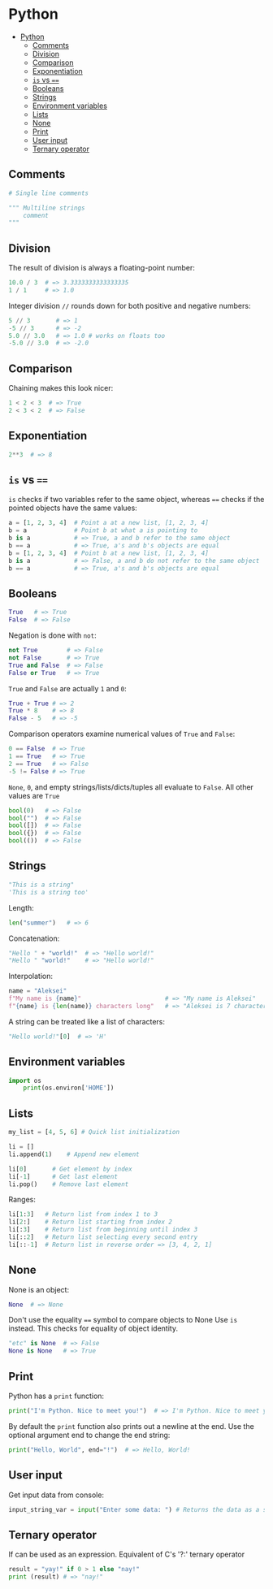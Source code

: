 # Python

- [Python](#python)
  - [Comments](#comments)
  - [Division](#division)
  - [Comparison](#comparison)
  - [Exponentiation](#exponentiation)
  - [`is` vs `==`](#is-vs-)
  - [Booleans](#booleans)
  - [Strings](#strings)
  - [Environment variables](#environment-variables)
  - [Lists](#lists)
  - [None](#none)
  - [Print](#print)
  - [User input](#user-input)
  - [Ternary operator](#ternary-operator)

## Comments

```py
# Single line comments

""" Multiline strings
    comment
"""
```

## Division

The result of division is always a floating-point number:

```py
10.0 / 3  # => 3.3333333333333335
1 / 1     # => 1.0
```

Integer division `//` rounds down for both positive and negative numbers:

```py
5 // 3       # => 1
-5 // 3      # => -2
5.0 // 3.0   # => 1.0 # works on floats too
-5.0 // 3.0  # => -2.0
```

## Comparison

Chaining makes this look nicer:

```py
1 < 2 < 3  # => True
2 < 3 < 2  # => False
```

## Exponentiation

```py
2**3  # => 8
```

## `is` vs `==`

`is` checks if two variables refer to the same object, whereas `==` checks
if the pointed objects have the same values:

```py
a = [1, 2, 3, 4]  # Point a at a new list, [1, 2, 3, 4]
b = a             # Point b at what a is pointing to
b is a            # => True, a and b refer to the same object
b == a            # => True, a's and b's objects are equal
b = [1, 2, 3, 4]  # Point b at a new list, [1, 2, 3, 4]
b is a            # => False, a and b do not refer to the same object
b == a            # => True, a's and b's objects are equal
```

## Booleans

```py
True   # => True
False  # => False
```

Negation is done with `not`:

```py
not True        # => False
not False       # => True
True and False  # => False
False or True   # => True
```

`True` and `False` are actually `1` and `0`:

```py
True + True # => 2
True * 8    # => 8
False - 5   # => -5
```

Comparison operators examine numerical values of `True` and `False`:

```py
0 == False  # => True
1 == True   # => True
2 == True   # => False
-5 != False # => True
```

`None`, `0`, and empty strings/lists/dicts/tuples all evaluate to `False`. All other values are `True`

```py
bool(0)   # => False
bool("")  # => False
bool([])  # => False
bool({})  # => False
bool(())  # => False
```

## Strings

```py
"This is a string"
'This is a string too'
```

Length:

```py
len("summer")   # => 6
```

Concatenation:

```py
"Hello " + "world!"  # => "Hello world!"
"Hello " "world!"    # => "Hello world!"
```

Interpolation:

```py
name = "Aleksei"
f"My name is {name}"                       # => "My name is Aleksei"
f"{name} is {len(name)} characters long"   # => "Aleksei is 7 characters long"
```

A string can be treated like a list of characters:

```py
"Hello world!"[0]  # => 'H'
```

## Environment variables

```py
import os
    print(os.environ['HOME'])
```

## Lists

```py
my_list = [4, 5, 6] # Quick list initialization

li = []
li.append(1)    # Append new element

li[0]       # Get element by index
li[-1]      # Get last element
li.pop()    # Remove last element
```

Ranges:

```py
li[1:3]   # Return list from index 1 to 3
li[2:]    # Return list starting from index 2
li[:3]    # Return list from beginning until index 3
li[::2]   # Return list selecting every second entry
li[::-1]  # Return list in reverse order => [3, 4, 2, 1]
```

## None

None is an object:

```py
None  # => None
```

Don't use the equality `==` symbol to compare objects to None
 Use `is` instead. This checks for equality of object identity.

```py
"etc" is None  # => False
None is None   # => True
```

## Print

Python has a `print` function:

```py
print("I'm Python. Nice to meet you!")  # => I'm Python. Nice to meet you!
```

By default the `print` function also prints out a newline at the end. Use the optional argument end to change the end string:

```py
print("Hello, World", end="!")  # => Hello, World!
```

## User input

Get input data from console:

```py
input_string_var = input("Enter some data: ") # Returns the data as a string
```

## Ternary operator

If can be used as an expression. Equivalent of C's '?:' ternary operator

```py
result = "yay!" if 0 > 1 else "nay!"  
print (result) # => "nay!"
```

```py

```

```py

```

```py

```

```py

```

```py

```

```py

```

```py

```

```py

```

```py

```
